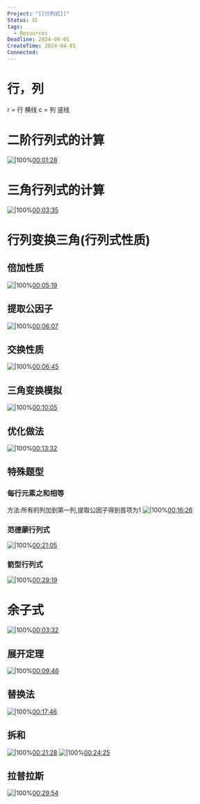 ```yaml
---
Project: "[[行列式]]"
Status: 🟨
tags:
  - Resources
Deadline: 2024-04-01
CreateTime: 2024-04-01
Connected:
---
```

# 行，列
r = 行 横线
c = 列 竖线
# 二阶行列式的计算
![|100%](ziyunote-20240401_162409.jpg)[00:01:28](ziyunote://play?path=https%3A%2F%2Fwww.bilibili.com%2Fvideo%2FBV1Ey4y147xn%2F%3Fspm_id_from%3D333.337.search-card.all.click%26vd_source%3D8b450300cfa6415cb0312754cf65ba30&time=00:01:28)
# 三角行列式的计算
![|100%](ziyunote-20240401_162542.jpg)[00:03:35](ziyunote://play?path=https%3A%2F%2Fwww.bilibili.com%2Fvideo%2FBV1Ey4y147xn%2F%3Fspm_id_from%3D333.337.search-card.all.click%26vd_source%3D8b450300cfa6415cb0312754cf65ba30&time=00:03:35)

# 行列变换三角(行列式性质)
## 倍加性质
![|100%](ziyunote-20240401_162839.jpg)[00:05:19](ziyunote://play?path=https%3A%2F%2Fwww.bilibili.com%2Fvideo%2FBV1Ey4y147xn%2F%3Fspm_id_from%3D333.337.search-card.all.click%26vd_source%3D8b450300cfa6415cb0312754cf65ba30&time=00:05:19)
## 提取公因子
![|100%](ziyunote-20240401_162956.jpg)[00:06:07](ziyunote://play?path=https%3A%2F%2Fwww.bilibili.com%2Fvideo%2FBV1Ey4y147xn%2F%3Fspm_id_from%3D333.337.search-card.all.click%26vd_source%3D8b450300cfa6415cb0312754cf65ba30&time=00:06:07)

## 交换性质
![|100%](ziyunote-20240401_163039.jpg)[00:06:45](ziyunote://play?path=https%3A%2F%2Fwww.bilibili.com%2Fvideo%2FBV1Ey4y147xn%2F%3Fspm_id_from%3D333.337.search-card.all.click%26vd_source%3D8b450300cfa6415cb0312754cf65ba30&time=00:06:45)

## 三角变换模拟
![|100%](ziyunote-20240401_163309.jpg)[00:10:05](ziyunote://play?path=https%3A%2F%2Fwww.bilibili.com%2Fvideo%2FBV1Ey4y147xn%2F%3Fspm_id_from%3D333.337.search-card.all.click%26vd_source%3D8b450300cfa6415cb0312754cf65ba30&time=00:10:05)

## 优化做法
![|100%](ziyunote-20240401_163604.jpg)[00:13:32](ziyunote://play?path=https%3A%2F%2Fwww.bilibili.com%2Fvideo%2FBV1Ey4y147xn%2F%3Fspm_id_from%3D333.337.search-card.all.click%26vd_source%3D8b450300cfa6415cb0312754cf65ba30&time=00:13:32)

## 特殊题型
### 每行元素之和相等
方法:所有的列加到第一列,提取公因子得到首项为1
![|100%](ziyunote-20240401_164005.jpg)[00:16:26](ziyunote://play?path=https%3A%2F%2Fwww.bilibili.com%2Fvideo%2FBV1Ey4y147xn%2F%3Fspm_id_from%3D333.337.search-card.all.click%26vd_source%3D8b450300cfa6415cb0312754cf65ba30&time=00:16:26)

### 范德蒙行列式
![|100%](ziyunote-20240401_164317.jpg)[00:21:05](ziyunote://play?path=https%3A%2F%2Fwww.bilibili.com%2Fvideo%2FBV1Ey4y147xn%2F%3Fspm_id_from%3D333.337.search-card.all.click%26vd_source%3D8b450300cfa6415cb0312754cf65ba30&time=00:21:05)
### 箭型行列式
![|100%](ziyunote-20240401_164856.jpg)[00:29:19](ziyunote://play?path=https%3A%2F%2Fwww.bilibili.com%2Fvideo%2FBV1Ey4y147xn%2F%3Fspm_id_from%3D333.337.search-card.all.click%26vd_source%3D8b450300cfa6415cb0312754cf65ba30&time=00:29:19)

# 余子式
![|100%](ziyunote-20240401_165542.jpg)[00:03:32](ziyunote://play?path=https%3A%2F%2Fwww.bilibili.com%2Fvideo%2FBV1Ey4y147xn%3Fp%3D2%26vd_source%3D8b450300cfa6415cb0312754cf65ba30&time=00:03:32)
## 展开定理
![|100%](ziyunote-20240401_170211.jpg)[00:09:46](ziyunote://play?path=https%3A%2F%2Fwww.bilibili.com%2Fvideo%2FBV1Ey4y147xn%3Fp%3D2%26vd_source%3D8b450300cfa6415cb0312754cf65ba30&time=00:09:46)
## 替换法
![|100%](ziyunote-20240401_170632.jpg)[00:17:46](ziyunote://play?path=https%3A%2F%2Fwww.bilibili.com%2Fvideo%2FBV1Ey4y147xn%3Fp%3D2%26vd_source%3D8b450300cfa6415cb0312754cf65ba30&time=00:17:46)
## 拆和
![|100%](ziyunote-20240401_171114.jpg)[00:21:28](ziyunote://play?path=https%3A%2F%2Fwww.bilibili.com%2Fvideo%2FBV1Ey4y147xn%3Fp%3D2%26vd_source%3D8b450300cfa6415cb0312754cf65ba30&time=00:21:28)
![|100%](ziyunote-20240401_171301.jpg)[00:24:25](ziyunote://play?path=https%3A%2F%2Fwww.bilibili.com%2Fvideo%2FBV1Ey4y147xn%3Fp%3D2%26vd_source%3D8b450300cfa6415cb0312754cf65ba30&time=00:24:25)
## 拉普拉斯
![|100%](ziyunote-20240401_171552.jpg)[00:29:54](ziyunote://play?path=https%3A%2F%2Fwww.bilibili.com%2Fvideo%2FBV1Ey4y147xn%3Fp%3D2%26vd_source%3D8b450300cfa6415cb0312754cf65ba30&time=00:29:54)